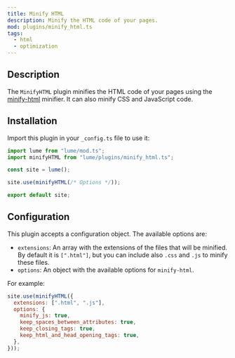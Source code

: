 ```yaml
---
title: Minify HTML
description: Minify the HTML code of your pages.
mod: plugins/minify_html.ts
tags:
  - html
  - optimization
---
```


## Description

The `MinifyHTML` plugin minifies the HTML code of your pages using the
[minify-html](https://github.com/wilsonzlin/minify-html) minifier. It can also
minify CSS and JavaScript code.

## Installation

Import this plugin in your `_config.ts` file to use it:

```js
import lume from "lume/mod.ts";
import minifyHTML from "lume/plugins/minify_html.ts";

const site = lume();

site.use(minifyHTML(/* Options */));

export default site;
```

## Configuration

This plugin accepts a configuration object. The available options are:

- `extensions`: An array with the extensions of the files that will be minified. By
  default it is `[".html"]`, but you can include also `.css` and `.js` to minify
  these files.
- `options`: An object with the available options for `minify-html`.

For example: 

```js
site.use(minifyHTML({
  extensions: [".html", ".js"],
  options: {
    minify_js: true,
    keep_spaces_between_attributes: true,
    keep_closing_tags: true,
    keep_html_and_head_opening_tags: true,
  },
}));
```
